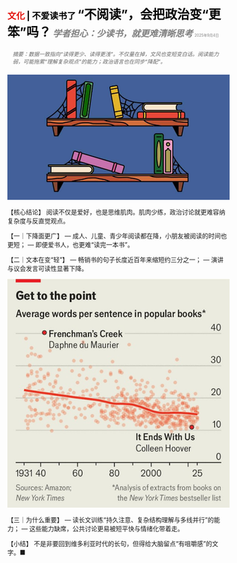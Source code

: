 <span style="color:#E3120B; font-size:14.9pt; font-weight:bold;">文化</span> <span style="color:#000000; font-size:14.9pt; font-weight:bold;">| 不爱读书了</span>
<span style="color:#000000; font-size:21.0pt; font-weight:bold;">“不阅读”，会把政治变“更笨”吗？</span>
<span style="color:#808080; font-size:14.9pt; font-weight:bold; font-style:italic;">学者担心：少读书，就更难清晰思考</span>
<span style="color:#808080; font-size:6.2pt;">2025年9月4日</span>

<div style="padding:8px 12px; color:#666; font-size:9.0pt; font-style:italic; margin:12px 0;">
摘要：数据一致指向“读得更少、读得更浅”。不仅量在掉，文风也变短变白话。阅读能力弱，可能拖累“理解复杂观点”的能力；政治语言也在同步“降配”。
</div>

![](../images/068_Is_the_decline_of_reading_making_politics_dumber/p0278_img01.jpeg)

【核心结论】
阅读不仅是爱好，也是思维肌肉。肌肉少练，政治讨论就更难容纳复杂度与反直觉观点。

【一｜下降面更广】
— 成人、儿童、青少年阅读都在降，小朋友被阅读的时间也更短；
— 即便爱书人，也更难“读完一本书”。

【二｜文本在变“轻”】
— 畅销书的句子长度近百年来缩短约三分之一；
— 演讲与议会发言可读性显著下降。

![](../images/068_Is_the_decline_of_reading_making_politics_dumber/p0280_img01.jpeg)

【三｜为什么重要】
— 读长文训练“持久注意、复杂结构理解与多线并行”的能力；
— 这些能力缺席，公共讨论更易被短平快与情绪化带着走。

【小结】
不是非要回到维多利亚时代的长句，但得给大脑留点“有咀嚼感”的文字。■


